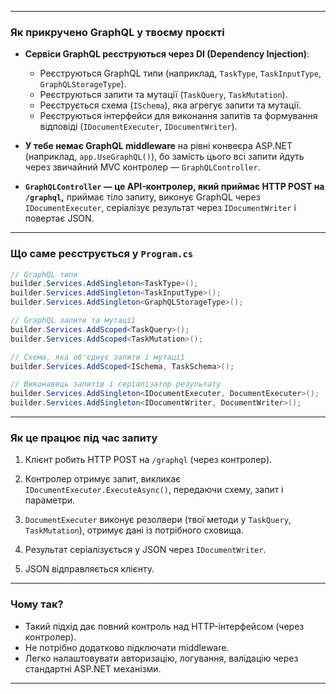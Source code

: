 
---

### Як прикручено GraphQL у твоєму проєкті

* **Сервіси GraphQL реєструються через DI (Dependency Injection)**:

  * Реєструються GraphQL типи (наприклад, `TaskType`, `TaskInputType`, `GraphQLStorageType`).
  * Реєструються запити та мутації (`TaskQuery`, `TaskMutation`).
  * Реєструється схема (`ISchema`), яка агрегує запити та мутації.
  * Реєструються інтерфейси для виконання запитів та формування відповіді (`IDocumentExecuter`, `IDocumentWriter`).

* **У тебе немає GraphQL middleware** на рівні конвеєра ASP.NET (наприклад, `app.UseGraphQL()`), бо замість цього всі запити йдуть через звичайний MVC контролер — `GraphQLController`.

* **`GraphQLController` — це API-контролер, який приймає HTTP POST на `/graphql`,** приймає тіло запиту, виконує GraphQL через `IDocumentExecuter`, серіалізує результат через `IDocumentWriter` і повертає JSON.

---

### Що саме реєструється у `Program.cs`

```csharp
// GraphQL типи
builder.Services.AddSingleton<TaskType>();
builder.Services.AddSingleton<TaskInputType>();
builder.Services.AddSingleton<GraphQLStorageType>();

// GraphQL запити та мутації
builder.Services.AddScoped<TaskQuery>();
builder.Services.AddScoped<TaskMutation>();

// Схема, яка об'єднує запити і мутації
builder.Services.AddScoped<ISchema, TaskSchema>();

// Виконавець запитів і серіалізатор результату
builder.Services.AddSingleton<IDocumentExecuter, DocumentExecuter>();
builder.Services.AddSingleton<IDocumentWriter, DocumentWriter>();
```

---

### Як це працює під час запиту

1. Клієнт робить HTTP POST на `/graphql` (через контролер).

2. Контролер отримує запит, викликає `IDocumentExecuter.ExecuteAsync()`, передаючи схему, запит і параметри.

3. `DocumentExecuter` виконує резолвери (твої методи у `TaskQuery`, `TaskMutation`), отримує дані із потрібного сховища.

4. Результат серіалізується у JSON через `IDocumentWriter`.

5. JSON відправляється клієнту.

---

### Чому так?

* Такий підхід дає повний контроль над HTTP-інтерфейсом (через контролер).
* Не потрібно додатково підключати middleware.
* Легко налаштовувати авторизацію, логування, валідацію через стандартні ASP.NET механізми.

---

